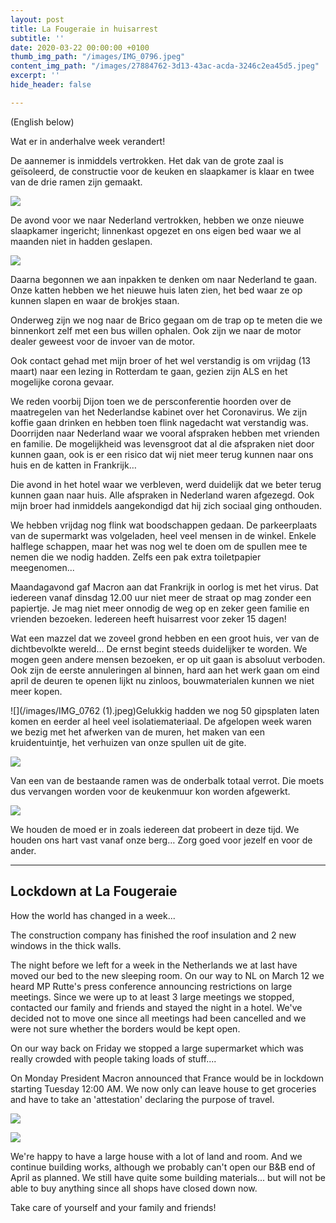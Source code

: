 ```yaml
---
layout: post
title: La Fougeraie in huisarrest
subtitle: ''
date: 2020-03-22 00:00:00 +0100
thumb_img_path: "/images/IMG_0796.jpeg"
content_img_path: "/images/27884762-3d13-43ac-acda-3246c2ea45d5.jpeg"
excerpt: ''
hide_header: false

---
```

(English below)

Wat er in anderhalve week verandert!

De aannemer is inmiddels vertrokken. Het dak van de grote zaal is geïsoleerd, de constructie voor de keuken en slaapkamer is klaar en twee van de drie ramen zijn gemaakt.

![](/images/a4c16df3-f117-43b2-a01c-ed4f86f3a3c9.jpeg)

De avond voor we naar Nederland vertrokken, hebben we onze nieuwe slaapkamer ingericht; linnenkast opgezet en ons eigen bed waar we al maanden niet in hadden geslapen.

![](/images/IMG_0798.jpeg)

Daarna begonnen we aan inpakken te denken om naar Nederland te gaan. Onze katten hebben we het nieuwe huis laten zien, het bed waar ze op kunnen slapen en waar de brokjes staan.

Onderweg zijn we nog naar de Brico gegaan om de trap op te meten die we binnenkort zelf met een bus willen ophalen. Ook zijn we naar de motor dealer geweest voor de invoer van de motor.

Ook contact gehad met mijn broer of het wel verstandig is om vrijdag (13 maart) naar een lezing in Rotterdam te gaan, gezien zijn ALS en het mogelijke corona gevaar.

We reden voorbij Dijon toen we de persconferentie hoorden over de maatregelen van het Nederlandse kabinet over het Coronavirus. We zijn koffie gaan drinken en hebben toen flink nagedacht wat verstandig was. Doorrijden naar Nederland waar we vooral afspraken hebben met vrienden en familie. De mogelijkheid was levensgroot dat al die afspraken niet door kunnen gaan, ook is er een risico dat wij niet meer terug kunnen naar ons huis en de katten in Frankrijk…

Die avond in het hotel waar we verbleven, werd duidelijk dat we beter terug kunnen gaan naar huis. Alle afspraken in Nederland waren afgezegd. Ook mijn broer had inmiddels aangekondigd dat hij zich sociaal ging onthouden.

We hebben vrijdag nog flink wat boodschappen gedaan. De parkeerplaats van de supermarkt was volgeladen, heel veel mensen in de winkel. Enkele halflege schappen, maar het was nog wel te doen om de spullen mee te nemen die we nodig hadden. Zelfs een pak extra toiletpapier meegenomen...

Maandagavond gaf Macron aan dat Frankrijk in oorlog is met het virus. Dat iedereen vanaf dinsdag 12.00 uur niet meer de straat op mag zonder een papiertje. Je mag niet meer onnodig de weg op en zeker geen familie en vrienden bezoeken. Iedereen heeft huisarrest voor zeker 15 dagen!

Wat een mazzel dat we zoveel grond hebben en een groot huis, ver van de dichtbevolkte wereld… De ernst begint steeds duidelijker te worden. We mogen geen andere mensen bezoeken, er op uit gaan is absoluut verboden. Ook zijn de eerste annuleringen al binnen, hard aan het werk gaan om eind april de deuren te openen lijkt nu zinloos, bouwmaterialen kunnen we niet meer kopen.

![](/images/IMG_0762 (1).jpeg)Gelukkig hadden we nog 50 gipsplaten laten komen en eerder al heel veel isolatiemateriaal. De afgelopen week waren we bezig met het afwerken van de muren, het maken van een kruidentuintje, het verhuizen van onze spullen uit de gite.

![](/images/IMG_0788-1.jpeg)

Van een van de bestaande ramen was de onderbalk totaal verrot. Die moets dus vervangen worden voor de keukenmuur kon worden afgewerkt.

![](/images/IMG_0795.jpeg)

We houden de moed er in zoals iedereen dat probeert in deze tijd. We houden ons hart vast vanaf onze berg… Zorg goed voor jezelf en voor de ander.

***

## Lockdown at La Fougeraie

How the world has changed in a week...

The construction company has finished the roof insulation and 2 new windows in the thick walls. 

The night before we left for a week in the Netherlands we at last have moved our bed to the new sleeping room. On our way to NL on March 12 we heard MP Rutte's press conference announcing restrictions on large meetings. Since we were up to at least 3 large meetings we stopped, contacted our family and friends and stayed the night in a hotel. We've decided not to move one since all meetings had been cancelled and we were not sure whether the borders would be kept open.

On our way back on Friday we stopped a large supermarket which was really crowded with people taking loads of stuff.... 

On Monday President Macron announced that France would be in lockdown starting Tuesday 12:00 AM. We now only can leave house to get groceries and have to take an 'attestation' declaring the purpose of travel.

![](/images/IMG_0767.jpeg)

![](/images/IMG_0790.jpeg)

We're happy to have a large house with a lot of land and room. And we continue building works, although we probably can't open our B&B end of April as planned. We still have quite some building materials... but will not be able to buy anything since all shops have closed down now. 

Take care of yourself and your family and friends!